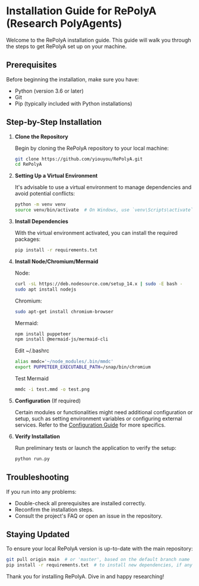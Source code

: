 # Installation Guide for RePolyA (Research PolyAgents)

Welcome to the RePolyA installation guide. This guide will walk you through the steps to get RePolyA set up on your machine.

## Prerequisites

Before beginning the installation, make sure you have:

- Python (version 3.6 or later)
- Git
- Pip (typically included with Python installations)

## Step-by-Step Installation

1. **Clone the Repository**

   Begin by cloning the RePolyA repository to your local machine:

   ```bash
   git clone https://github.com/yiouyou/RePolyA.git
   cd RePolyA
   ```
2. **Setting Up a Virtual Environment**

   It's advisable to use a virtual environment to manage dependencies and avoid potential conflicts:

   ```bash
   python -m venv venv
   source venv/bin/activate  # On Windows, use `venv\Scripts\activate`
   ```
3. **Install Dependencies**

   With the virtual environment activated, you can install the required packages:

   ```bash
   pip install -r requirements.txt
   ```
4. **Install Node/Chromium/Mermaid**

   Node:

   ```bash
   curl -sL https://deb.nodesource.com/setup_14.x | sudo -E bash -
   sudo apt install nodejs
   ```

   Chromium:

   ```bash
   sudo apt-get install chromium-browser
   ```

   Mermaid:

   ```bash
   npm install puppeteer
   npm install @mermaid-js/mermaid-cli
   ```

   Edit ~/.bashrc

   ```bash
   alias mmdc='~/node_modules/.bin/mmdc'
   export PUPPETEER_EXECUTABLE_PATH=/snap/bin/chromium
   ```

   Test Mermaid

   ```bash
   mmdc -i test.mmd -o test.png
   ```
5. **Configuration** (If required)

   Certain modules or functionalities might need additional configuration or setup, such as setting environment variables or configuring external services. Refer to the [Configuration Guide](https://github.com/yiouyou/RePolyA/blob/main/CONFIGURATION_GUIDE.md) for more specifics.
6. **Verify Installation**

   Run preliminary tests or launch the application to verify the setup:

   ```bash
   python run.py
   ```

## Troubleshooting

If you run into any problems:

- Double-check all prerequisites are installed correctly.
- Reconfirm the installation steps.
- Consult the project's FAQ or open an issue in the repository.

## Staying Updated

To ensure your local RePolyA version is up-to-date with the main repository:

```bash
git pull origin main  # or 'master', based on the default branch name
pip install -r requirements.txt  # to install new dependencies, if any
```

Thank you for installing RePolyA. Dive in and happy researching!
